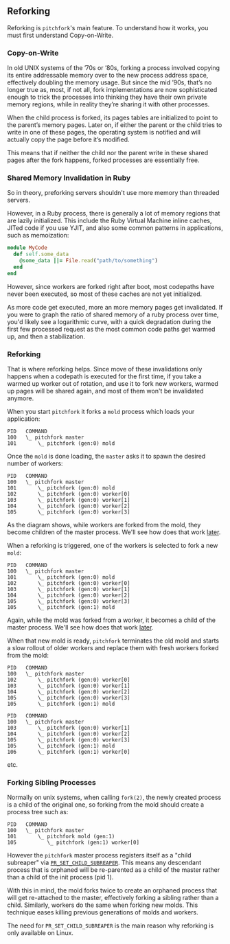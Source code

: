 ## Reforking

Reforking is `pitchfork`'s main feature. To understand how it works, you must first understand Copy-on-Write.

### Copy-on-Write

In old UNIX systems of the ’70s or ’80s, forking a process involved copying its entire addressable memory over
to the new process address space, effectively doubling the memory usage. But since the mid ’90s, that’s no longer
true as, most, if not all, fork implementations are now sophisticated enough to trick the processes into thinking
they have their own private memory regions, while in reality they’re sharing it with other processes.

When the child process is forked, its pages tables are initialized to point to the parent’s memory pages. Later on,
if either the parent or the child tries to write in one of these pages, the operating system is notified and will
actually copy the page before it’s modified.

This means that if neither the child nor the parent write in these shared pages after the fork happens,
forked processes are essentially free.

### Shared Memory Invalidation in Ruby

So in theory, preforking servers shouldn't use more memory than threaded servers.

However, in a Ruby process, there is generally a lot of memory regions that are lazily initialized.
This include the Ruby Virtual Machine inline caches, JITed code if you use YJIT, and also
some common patterns in applications, such as memoization:

```ruby
module MyCode
  def self.some_data
    @some_data ||= File.read("path/to/something")
  end
end
```

However, since workers are forked right after boot, most codepaths have never been executed,
so most of these caches are not yet initialized.

As more code get executed, more an more memory pages get invalidated. If you were to graph the ratio
of shared memory of a ruby process over time, you'd likely see a logarithmic curve, with a quick degradation
during the first few processed request as the most common code paths get warmed up, and then a stabilization.

### Reforking

That is where reforking helps. Since move of these invalidations only happens when a codepath is executed for the
first time, if you take a warmed up worker out of rotation, and use it to fork new workers, warmed up pages will
be shared again, and most of them won't be invalidated anymore.


When you start `pitchfork` it forks a `mold` process which loads your application:

```
PID   COMMAND
100   \_ pitchfork master
101       \_ pitchfork (gen:0) mold
```

Once the `mold` is done loading, the `master` asks it to spawn the desired number of workers:

```
PID   COMMAND
100   \_ pitchfork master
101       \_ pitchfork (gen:0) mold
102       \_ pitchfork (gen:0) worker[0]
103       \_ pitchfork (gen:0) worker[1]
104       \_ pitchfork (gen:0) worker[2]
105       \_ pitchfork (gen:0) worker[3]
```

As the diagram shows, while workers are forked from the mold, they become children of the master process.
We'll see how does that work [later](#forking-sibling-processes).

When a reforking is triggered, one of the workers is selected to fork a new `mold`:

```
PID   COMMAND
100   \_ pitchfork master
101       \_ pitchfork (gen:0) mold
102       \_ pitchfork (gen:0) worker[0]
103       \_ pitchfork (gen:0) worker[1]
104       \_ pitchfork (gen:0) worker[2]
105       \_ pitchfork (gen:0) worker[3]
105       \_ pitchfork (gen:1) mold
```

Again, while the mold was forked from a worker, it becomes a child of the master process.
We'll see how does that work [later](#forking-sibling-processes).

When that new mold is ready, `pitchfork` terminates the old mold and starts a slow rollout of older workers and replace them with fresh workers
forked from the mold:

```
PID   COMMAND
100   \_ pitchfork master
102       \_ pitchfork (gen:0) worker[0]
103       \_ pitchfork (gen:0) worker[1]
104       \_ pitchfork (gen:0) worker[2]
105       \_ pitchfork (gen:0) worker[3]
105       \_ pitchfork (gen:1) mold
```

```
PID   COMMAND
100   \_ pitchfork master
103       \_ pitchfork (gen:0) worker[1]
104       \_ pitchfork (gen:0) worker[2]
105       \_ pitchfork (gen:0) worker[3]
105       \_ pitchfork (gen:1) mold
106       \_ pitchfork (gen:1) worker[0]
```

etc.

### Forking Sibling Processes

Normally on unix systems, when calling `fork(2)`, the newly created process is a child of the original one, so forking from the mold should create
a process tree such as:

```
PID   COMMAND
100   \_ pitchfork master
101       \_ pitchfork mold (gen:1)
105          \_ pitchfork (gen:1) worker[0]
```

However the `pitchfork` master process registers itself as a "child subreaper" via [`PR_SET_CHILD_SUBREAPER`](https://man7.org/linux/man-pages/man2/prctl.2.html).
This means any descendant process that is orphaned will be re-parented as a child of the master rather than a child of the init process (pid 1).

With this in mind, the mold forks twice to create an orphaned process that will get re-attached to the master,
effectively forking a sibling rather than a child. Similarly, workers do the same when forking new molds.
This technique eases killing previous generations of molds and workers.

The need for `PR_SET_CHILD_SUBREAPER` is the main reason why reforking is only available on Linux.
